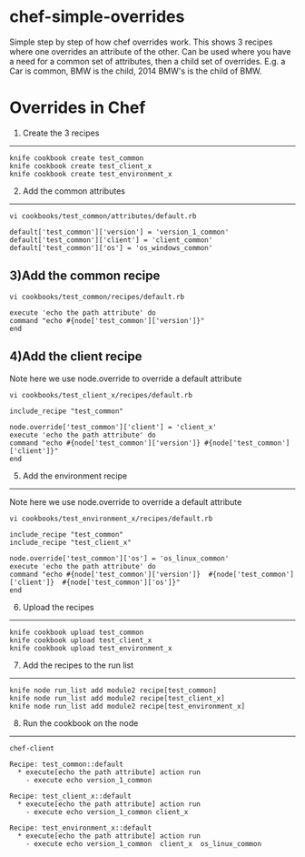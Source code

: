 chef-simple-overrides
=====================
Simple step by step of how chef overrides work.  This shows 3 recipes where one overrides an attribute of the other.
Can be used where you have a need for a common set of attributes, then a child set of overrides.
E.g. a Car is common, BMW is the child, 2014 BMW's is the child of BMW.

Overrides in Chef
========

1) Create the 3 recipes
----
```
knife cookbook create test_common
knife cookbook create test_client_x
knife cookbook create test_environment_x
```

2) Add the common attributes
----
```
vi cookbooks/test_common/attributes/default.rb
```
```
default['test_common']['version'] = 'version_1_common'
default['test_common']['client'] = 'client_common'
default['test_common']['os'] = 'os_windows_common'
```
3)Add the common recipe
----
```
vi cookbooks/test_common/recipes/default.rb
```
```
execute 'echo the path attribute' do
command "echo #{node['test_common']['version']}"
end
```
4)Add the client recipe
----
Note here we use node.override to override a default attribute
```
vi cookbooks/test_client_x/recipes/default.rb
```

```
include_recipe "test_common"

node.override['test_common']['client'] = 'client_x'
execute 'echo the path attribute' do
command "echo #{node['test_common']['version']} #{node['test_common']['client']}"
end
```

5) Add the environment recipe
----
Note here we use node.override to override a default attribute
```
vi cookbooks/test_environment_x/recipes/default.rb
```
```
include_recipe "test_common"
include_recipe "test_client_x"

node.override['test_common']['os'] = 'os_linux_common'
execute 'echo the path attribute' do
command "echo #{node['test_common']['version']}  #{node['test_common']['client']}  #{node['test_common']['os']}"
end
```
6) Upload the recipes 
----
```
knife cookbook upload test_common
knife cookbook upload test_client_x
knife cookbook upload test_environment_x
```
7) Add the recipes to the run list
----
```
knife node run_list add module2 recipe[test_common]
knife node run_list add module2 recipe[test_client_x]
knife node run_list add module2 recipe[test_environment_x]
```
8) Run the cookbook on the node 
----
```
chef-client 
```
```
Recipe: test_common::default
  * execute[echo the path attribute] action run
    - execute echo version_1_common

Recipe: test_client_x::default
  * execute[echo the path attribute] action run
    - execute echo version_1_common client_x

Recipe: test_environment_x::default
  * execute[echo the path attribute] action run
    - execute echo version_1_common  client_x  os_linux_common
```
